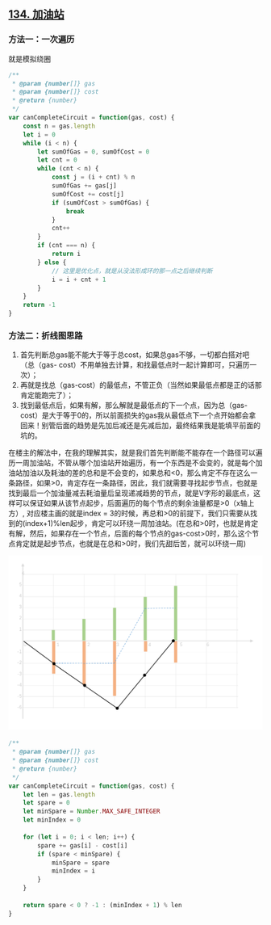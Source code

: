 ## [134. 加油站](https://leetcode-cn.com/problems/gas-station/)

### 方法一：一次遍历

就是模拟绕圈

```js
/**
 * @param {number[]} gas
 * @param {number[]} cost
 * @return {number}
 */
var canCompleteCircuit = function(gas, cost) {
    const n = gas.length
    let i = 0
    while (i < n) {
        let sumOfGas = 0, sumOfCost = 0
        let cnt = 0
        while (cnt < n) {
            const j = (i + cnt) % n
            sumOfGas += gas[j]
            sumOfCost += cost[j]
            if (sumOfCost > sumOfGas) {
                break
            }
            cnt++
        }
        if (cnt === n) {
            return i
        } else {
            // 这里是优化点，就是从没法形成环的那一点之后继续判断
            i = i + cnt + 1
        }
    }
    return -1
}
```

### 方法二：折线图思路

1. 首先判断总gas能不能大于等于总cost，如果总gas不够，一切都白搭对吧（总（gas- cost）不用单独去计算，和找最低点时一起计算即可，只遍历一次）；
2. 再就是找总（gas-cost）的最低点，不管正负（当然如果最低点都是正的话那肯定能跑完了）；
3. 找到最低点后，如果有解，那么解就是最低点的下一个点，因为总（gas-cost）是大于等于0的，所以前面损失的gas我从最低点下一个点开始都会拿回来！别管后面的趋势是先加后减还是先减后加，最终结果我是能填平前面的坑的。



在楼主的解法中，在我的理解其实，就是我们首先判断能不能存在一个路径可以遍历一周加油站，不管从哪个加油站开始遍历，有一个东西是不会变的，就是每个加油站加油以及耗油的差的总和是不会变的，如果总和<0，那么肯定不存在这么一条路径，如果>0，肯定存在一条路径，因此，我们就需要寻找起步节点，也就是找到最后一个加油量减去耗油量后呈现递减趋势的节点，就是V字形的最底点，这样可以保证如果从该节点起步，后面遍历的每个节点的剩余油量都是>0（x轴上方）, 对应楼主画的就是index = 3的时候，再总和>0的前提下，我们只需要从找到的(index+1)%len起步，肯定可以环绕一周加油站。(在总和>0时，也就是肯定有解，然后，如果存在一个节点，后面的每个节点的gas-cost>0时，那么这个节点肯定就是起步节点，也就是在总和>0时，我们先甜后苦，就可以环绕一周)

![](./images/134.png)

```js
/**
 * @param {number[]} gas
 * @param {number[]} cost
 * @return {number}
 */
var canCompleteCircuit = function(gas, cost) {
    let len = gas.length
    let spare = 0
    let minSpare = Number.MAX_SAFE_INTEGER
    let minIndex = 0

    for (let i = 0; i < len; i++) {
        spare += gas[i] - cost[i]
        if (spare < minSpare) {
            minSpare = spare
            minIndex = i
        }
    }

    return spare < 0 ? -1 : (minIndex + 1) % len
}
```

